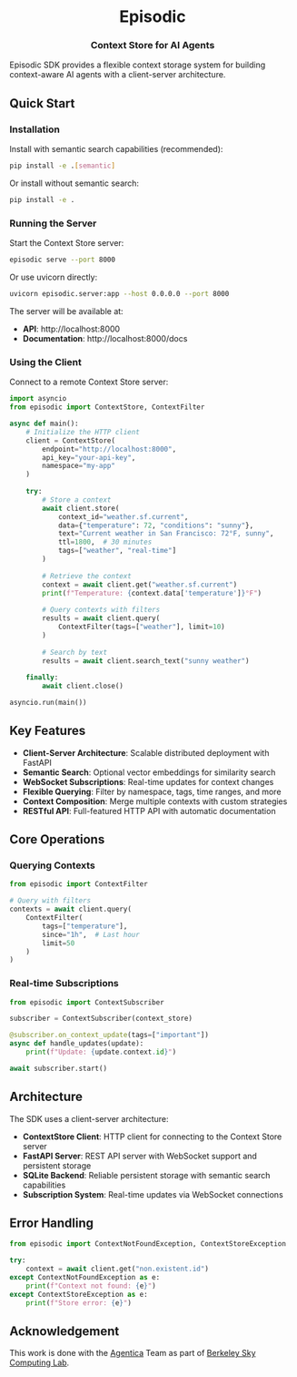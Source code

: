 <div align="center">

# Episodic

</div>

<h3 align="center">
Context Store for AI Agents
</h3>

Episodic SDK provides a flexible context storage system for building context-aware AI agents with a client-server architecture.

## Quick Start

### Installation

Install with semantic search capabilities (recommended):

```bash
pip install -e .[semantic]
```

Or install without semantic search:
```bash
pip install -e .
```

### Running the Server

Start the Context Store server:

```bash
episodic serve --port 8000
```

Or use uvicorn directly:
```bash
uvicorn episodic.server:app --host 0.0.0.0 --port 8000
```

The server will be available at:
- **API**: http://localhost:8000
- **Documentation**: http://localhost:8000/docs

### Using the Client

Connect to a remote Context Store server:

```python
import asyncio
from episodic import ContextStore, ContextFilter

async def main():
    # Initialize the HTTP client
    client = ContextStore(
        endpoint="http://localhost:8000",
        api_key="your-api-key",
        namespace="my-app"
    )
    
    try:
        # Store a context
        await client.store(
            context_id="weather.sf.current",
            data={"temperature": 72, "conditions": "sunny"},
            text="Current weather in San Francisco: 72°F, sunny",
            ttl=1800,  # 30 minutes
            tags=["weather", "real-time"]
        )
        
        # Retrieve the context
        context = await client.get("weather.sf.current")
        print(f"Temperature: {context.data['temperature']}°F")
        
        # Query contexts with filters
        results = await client.query(
            ContextFilter(tags=["weather"], limit=10)
        )
        
        # Search by text
        results = await client.search_text("sunny weather")
        
    finally:
        await client.close()

asyncio.run(main())
```

## Key Features

- **Client-Server Architecture**: Scalable distributed deployment with FastAPI
- **Semantic Search**: Optional vector embeddings for similarity search
- **WebSocket Subscriptions**: Real-time updates for context changes
- **Flexible Querying**: Filter by namespace, tags, time ranges, and more
- **Context Composition**: Merge multiple contexts with custom strategies
- **RESTful API**: Full-featured HTTP API with automatic documentation


## Core Operations

### Querying Contexts

```python
from episodic import ContextFilter

# Query with filters
contexts = await client.query(
    ContextFilter(
        tags=["temperature"],
        since="1h",  # Last hour
        limit=50
    )
)
```

### Real-time Subscriptions

```python
from episodic import ContextSubscriber

subscriber = ContextSubscriber(context_store)

@subscriber.on_context_update(tags=["important"])
async def handle_updates(update):
    print(f"Update: {update.context.id}")

await subscriber.start()
```

## Architecture

The SDK uses a client-server architecture:

- **ContextStore Client**: HTTP client for connecting to the Context Store server
- **FastAPI Server**: REST API server with WebSocket support and persistent storage
- **SQLite Backend**: Reliable persistent storage with semantic search capabilities
- **Subscription System**: Real-time updates via WebSocket connections

## Error Handling

```python
from episodic import ContextNotFoundException, ContextStoreException

try:
    context = await client.get("non.existent.id")
except ContextNotFoundException as e:
    print(f"Context not found: {e}")
except ContextStoreException as e:
    print(f"Store error: {e}")
```

## Acknowledgement
This work is done with the [Agentica](https://agentica-project.com/index.html) Team as part of [Berkeley Sky Computing Lab](https://sky.cs.berkeley.edu/). 